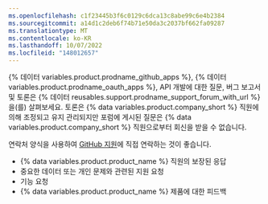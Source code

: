 ```yaml
---
ms.openlocfilehash: c1f23445b3f6c0129c6dca13c8abe99c6e4b2384
ms.sourcegitcommit: a14d1c2deb6f74b71e50da3c2037bf662fa09287
ms.translationtype: MT
ms.contentlocale: ko-KR
ms.lasthandoff: 10/07/2022
ms.locfileid: "148012657"
---
```

{% 데이터 variables.product.prodname_github_apps %}, {% 데이터 variables.product.prodname_oauth_apps %}, API 개발에 대한 질문, 버그 보고서 및 토론은 {% 데이터 reusables.support.prodname_support_forum_with_url %}을(를) 살펴보세요. 토론은 {% data variables.product.company_short %} 직원에 의해 조정되고 유지 관리되지만 포럼에 게시된 질문은 {% data variables.product.company_short %} 직원으로부터 회신을 받을 수 없습니다.

연락처 양식을 사용하여 [GitHub 지원](https://support.github.com/)에 직접 연락하는 것이 좋습니다.
  - {% data variables.product.product_name %} 직원의 보장된 응답
  - 중요한 데이터 또는 개인 문제와 관련된 지원 요청
  - 기능 요청
  - {% data variables.product.product_name %} 제품에 대한 피드백
